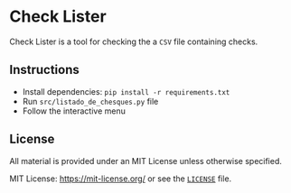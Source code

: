 # Check Lister

Check Lister is a tool for checking the a `CSV` file containing checks.

## Instructions


- Install dependencies: `pip install -r requirements.txt`
- Run `src/listado_de_chesques.py` file
- Follow the interactive menu

## License

All material is provided under an MIT License unless otherwise specified.

MIT License: https://mit-license.org/ or see the [`LICENSE`](./LICENSE) file.